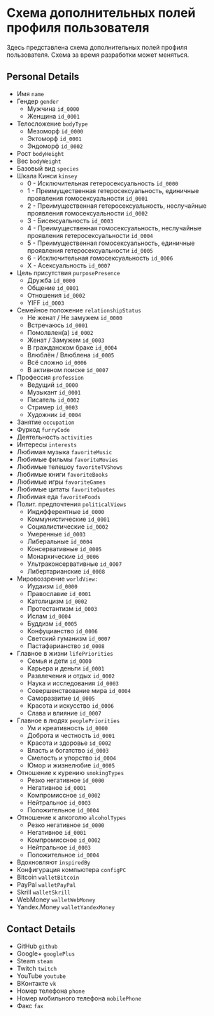 # Схема дополнительных полей профиля пользователя

Здесь представлена схема дополнительных полей профиля пользователя. Схема за время разработки может меняться.

## Personal Details

- Имя `name`
- Гендер `gender`
  - Мужчина `id_0000`
  - Женщина `id_0001`
- Телосложение `bodyType`
  - Мезоморф `id_0000`
  - Эктоморф `id_0001`
  - Эндоморф `id_0002`
- Рост `bodyHeight`
- Вес `bodyWeight`
- Базовый вид `species`
- Шкала Кинси `kinsey`
  - 0 - Исключительная гетеросексуальность `id_0000`
  - 1 - Преимущественная гетеросексуальность, единичные проявления гомосексуальности `id_0001`
  - 2 - Преимущественная гетеросексуальность, неслучайные проявления гомосексуальности `id_0002`
  - 3 - Бисексуальность `id_0003`
  - 4 - Преимущественная гомосексуальность, неслучайные проявления гетеросексуальности `id_0004`
  - 5 - Преимущественная гомосексуальность, единичные проявления гетеросексуальности `id_0005`
  - 6 - Исключительная гомосексуальность `id_0006`
  - X - Асексуальность `id_0007`
- Цель присутствия `purposePresence`
  - Дружба `id_0000`
  - Общение `id_0001`
  - Отношения `id_0002`
  - YIFF `id_0003`
- Семейное положение `relationshipStatus`
  - Не женат / Не замужем `id_0000`
  - Встречаюсь `id_0001`
  - Помолвлен(а) `id_0002`
  - Женат / Замужем `id_0003`
  - В гражданском браке `id_0004`
  - Влюблён / Влюблена `id_0005`
  - Всё сложно `id_0006`
  - В активном поиске `id_0007`
- Профессия `profession`
  - Ведущий `id_0000`
  - Музыкант `id_0001`
  - Писатель `id_0002`
  - Стример `id_0003`
  - Художник `id_0004`
- Занятие `occupation`
- Фуркод `furryCode`
- Деятельность `activities`
- Интересы `interests`
- Любимая музыка `favoriteMusic`
- Любимые фильмы `favoriteMovies`
- Любимые телешоу `favoriteTVShows`
- Любимые книги `favoriteBooks`
- Любимые игры `favoriteGames`
- Любимые цитаты `favoriteQuotes`
- Любимая еда `favoriteFoods`
- Полит. предпочтения `politicalViews`
  - Индифферентные `id_0000`
  - Коммунистические `id_0001`
  - Социалистичеcкие `id_0002`
  - Умеренные `id_0003`
  - Либеральные `id_0004`
  - Консервативные `id_0005`
  - Монархические `id_0006`
  - Ультраконсервативные `id_0007`
  - Либертарианские `id_0008`
- Мировоззрение `worldView:`
  - Иудаизм `id_0000`
  - Православие `id_0001`
  - Католицизм `id_0002`
  - Протестантизм `id_0003`
  - Ислам `id_0004`
  - Буддизм `id_0005`
  - Конфуцианство `id_0006`
  - Светский гуманизм `id_0007`
  - Пастафарианство `id_0008`
- Главное в жизни `lifePriorities`
  - Семья и дети `id_0000`
  - Карьера и деньги `id_0001`
  - Развлечения и отдых `id_0002`
  - Наука и исследования `id_0003`
  - Совершенствование мира `id_0004`
  - Саморазвитие `id_0005`
  - Красота и искусство `id_0006`
  - Слава и влияние `id_0007`
- Главное в людях `peoplePriorities`
  - Ум и креативность `id_0000`
  - Доброта и честность `id_0001`
  - Красота и здоровье `id_0002`
  - Власть и богатство `id_0003`
  - Смелость и упорство `id_0004`
  - Юмор и жизнелюбие `id_0005`
- Отношение к курению `smokingTypes`
  - Резко негативное `id_0000`
  - Негативное `id_0001`
  - Компромиссное `id_0002`
  - Нейтральное `id_0003`
  - Положительное `id_0004`
- Отношение к алкоголю `alcoholTypes`
  - Резко негативное `id_0000`
  - Негативное `id_0001`
  - Компромиссное `id_0002`
  - Нейтральное `id_0003`
  - Положительное `id_0004`
- Вдохновляют `inspiredBy`
- Конфигурация компьютера `configPC`
- Bitcoin `walletBitcoin`
- PayPal `walletPayPal`
- Skrill `walletSkrill`
- WebMoney `walletWebMoney`
- Yandex.Money `walletYandexMoney`

## Contact Details

- GitHub `github`
- Google+ `googlePlus`
- Steam `steam`
- Twitch `twitch`
- YouTube `youtube`
- ВКонтакте `vk`
- Номер телефона `phone`
- Номер мобильного телефона `mobilePhone`
- Факс `fax`
